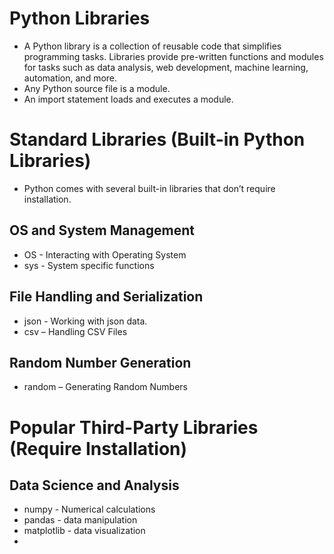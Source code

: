 # Python Libraries
- A Python library is a collection of reusable code that simplifies programming tasks. Libraries provide pre-written functions and modules for tasks such as data analysis, web development, machine learning, automation, and more.
- Any Python source file is a module.
- An import statement loads and executes a module.

# Standard Libraries (Built-in Python Libraries)
- Python comes with several built-in libraries that don’t require installation.

## OS and System Management
- OS - Interacting with Operating System
- sys - System specific functions

##  File Handling and Serialization
- json - Working with json data.
- csv – Handling CSV Files

## Random Number Generation
- random – Generating Random Numbers

# Popular Third-Party Libraries (Require Installation)
## Data Science and Analysis
- numpy - Numerical calculations
- pandas - data manipulation
- matplotlib - data visualization
- 
